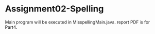 # Assignment02-Spelling
Main program will be executed in MisspellingMain.java.
report PDF is for Part4.
